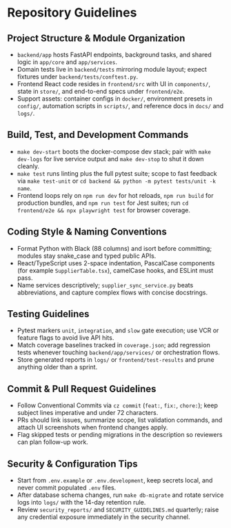 # Repository Guidelines

## Project Structure & Module Organization
- `backend/app` hosts FastAPI endpoints, background tasks, and shared logic in `app/core` and `app/services`.
- Domain tests live in `backend/tests` mirroring module layout; expect fixtures under `backend/tests/conftest.py`.
- Frontend React code resides in `frontend/src` with UI in `components/`, state in `store/`, and end-to-end specs under `frontend/e2e`.
- Support assets: container configs in `docker/`, environment presets in `config/`, automation scripts in `scripts/`, and reference docs in `docs/` and `logs/`.

## Build, Test, and Development Commands
- `make dev-start` boots the docker-compose dev stack; pair with `make dev-logs` for live service output and `make dev-stop` to shut it down cleanly.
- `make test` runs linting plus the full pytest suite; scope to fast feedback via `make test-unit` or `cd backend && python -m pytest tests/unit -k name`.
- Frontend loops rely on `npm run dev` for hot reloads, `npm run build` for production bundles, and `npm run test` for Jest suites; run `cd frontend/e2e && npx playwright test` for browser coverage.

## Coding Style & Naming Conventions
- Format Python with Black (88 columns) and isort before committing; modules stay snake_case and typed public APIs.
- React/TypeScript uses 2-space indentation, PascalCase components (for example `SupplierTable.tsx`), camelCase hooks, and ESLint must pass.
- Name services descriptively; `supplier_sync_service.py` beats abbreviations, and capture complex flows with concise docstrings.

## Testing Guidelines
- Pytest markers `unit`, `integration`, and `slow` gate execution; use VCR or feature flags to avoid live API hits.
- Match coverage baselines tracked in `coverage.json`; add regression tests whenever touching `backend/app/services/` or orchestration flows.
- Store generated reports in `logs/` or `frontend/test-results` and prune anything older than a sprint.

## Commit & Pull Request Guidelines
- Follow Conventional Commits via `cz commit` (`feat:`, `fix:`, `chore:`); keep subject lines imperative and under 72 characters.
- PRs should link issues, summarize scope, list validation commands, and attach UI screenshots when frontend changes apply.
- Flag skipped tests or pending migrations in the description so reviewers can plan follow-up work.

## Security & Configuration Tips
- Start from `.env.example` or `.env.development`, keep secrets local, and never commit populated `.env` files.
- After database schema changes, run `make db-migrate` and rotate service logs into `logs/` with the 14-day retention rule.
- Review `security_reports/` and `SECURITY_GUIDELINES.md` quarterly; raise any credential exposure immediately in the security channel.
